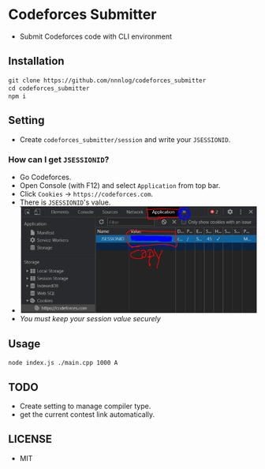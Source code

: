 # Codeforces Submitter
* Submit Codeforces code with CLI environment

## Installation
```
git clone https://github.com/nnnlog/codeforces_submitter
cd codeforces_submitter
npm i
```
## Setting
* Create `codeforces_submitter/session` and write your `JSESSIONID`.
### How can I get `JSESSIONID`?
* Go Codeforces.
* Open Console (with F12) and select `Application` from top bar.
* Click `Cookies` -> `https://codeforces.com`.
* There is `JSESSIONID`'s value.
* ![Description](https://raw.githubusercontent.com/nnnlog/codeforces_submitter/master/docs/capture.PNG)
* *You must keep your session value securely*

## Usage
```
node index.js ./main.cpp 1000 A
```

## TODO
* Create setting to manage compiler type.
* get the current contest link automatically.

## LICENSE
* MIT